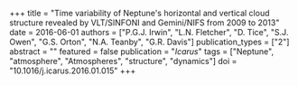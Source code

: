 +++
title = "Time variability of Neptune's horizontal and vertical cloud structure revealed by VLT/SINFONI and Gemini/NIFS from 2009 to 2013"
date = 2016-06-01
authors = ["P.G.J. Irwin", "L.N. Fletcher", "D. Tice", "S.J. Owen", "G.S. Orton", "N.A. Teanby", "G.R. Davis"]
publication_types = ["2"]
abstract = ""
featured = false
publication = "*Icarus*"
tags = ["Neptune", "atmosphere", "Atmospheres", "structure", "dynamics"]
doi = "10.1016/j.icarus.2016.01.015"
+++

